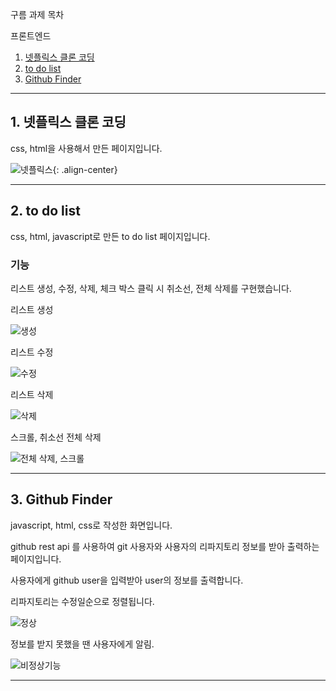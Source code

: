 구름 과제 목차

프론트엔드
1. [넷플릭스 클론 코딩](#1-넷플릭스-클론-코딩)
2. [to do list](#2-to-do-list)
3. [Github Finder](#3-Github-Finder)

---
## 1. 넷플릭스 클론 코딩

css, html을 사용해서 만든 페이지입니다.


![넷플릭스](https://github.com/hstla/goorm-project/assets/83001865/0d2928b9-8c11-4cca-99c4-5646000fd959){: .align-center}

---
## 2. to do list 

css, html, javascript로 만든 to do list 페이지입니다.

### 기능
리스트 생성, 수정, 삭제, 체크 박스 클릭 시 취소선, 전체 삭제를 구현했습니다.

리스트 생성


![생성](https://github.com/hstla/goorm-project/assets/83001865/1ce96539-b0cf-470d-a795-b8082e7355e8)


리스트 수정

![수정](https://github.com/hstla/goorm-project/assets/83001865/0bc4e68f-b21d-4dbc-b5a0-bf74cde75c05)


리스트 삭제

![삭제](https://github.com/hstla/goorm-project/assets/83001865/bb826bdc-1a47-4adf-80c0-249a4ea54d95)



스크롤, 취소선 전체 삭제 

![전체 삭제, 스크롤](https://github.com/hstla/goorm-project/assets/83001865/a100612d-b629-41ec-9752-70342a8fdd33)


---

## 3. Github Finder

javascript, html, css로 작성한 화면입니다.

github rest api 를 사용하여 git 사용자와 사용자의 리파지토리 정보를 받아 출력하는 페이지입니다.


사용자에게 github user을 입력받아 user의 정보를 출력합니다. 

리파지토리는 수정일순으로 정렬됩니다.

![정상](https://github.com/hstla/goorm-project/assets/83001865/a5f0b43f-c33b-47fc-a9d6-5428e4871358)


정보를 받지 못했을 땐 사용자에게 알림.

![비정상기능](https://github.com/hstla/goorm-project/assets/83001865/dbfa14a9-3d84-440a-ba29-274475542b1c)



---